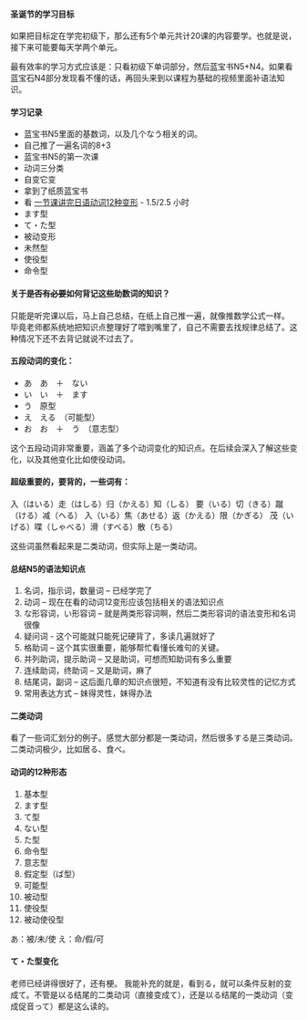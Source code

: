 #### 圣诞节的学习目标

如果把目标定在学完初级下，那么还有5个单元共计20课的内容要学。也就是说，接下来可能要每天学两个单元。

最有效率的学习方式应该是：只看初级下单词部分，然后蓝宝书N5+N4。如果看蓝宝石N4部分发现看不懂的话，再回头来到以课程为基础的视频里面补语法知识。


#### 学习记录
* 蓝宝书N5里面的基数词，以及几个なう相关的词。
* 自己推了一遍名词的8+3
* 蓝宝书N5的第一次课
* 动词三分类
* 自变它变
* 拿到了纸质蓝宝书
* 看 [一节课讲完日语动词12种变形](https://www.bilibili.com/video/BV1Np411f79T) - 1.5/2.5 小时
* ます型
* て・た型
* 被动变形
* 未然型
* 使役型
* 命令型



#### 关于~~是否有必要~~如何背记这些助数词的知识？
只能是听完课以后，马上自己总结，在纸上自己推一遍，就像推数学公式一样。
毕竟老师都系统地把知识点整理好了喂到嘴里了，自己不需要去找规律总结了。这种情况下还不去背记就说不过去了。



#### 五段动词的变化：
* あ　あ　＋　ない
* い　い　＋　ます
* う　原型
* え　える　（可能型）
* お　お　＋　う　（意志型）

这个五段动词非常重要，涵盖了多个动词变化的知识点。在后续会深入了解这些变化，以及其他变化比如使役动词。


#### 超级重要的，要背的，一些词有：
入（はいる）走（はしる）归（かえる）知（しる） 要（いる）切（きる）蹴（ける）减（へる）
入（いる）焦（あせる）返（かえる）限（かぎる） 茂（いげる）喋（しゃべる）滑（すべる）散（ちる）

这些词虽然看起来是二类动词，但实际上是一类动词。


#### 总结N5的语法知识点

1.	名词，指示词，数量词 – 已经学完了
2.	动词 – 现在在看的动词12变形应该包括相关的语法知识点
3.	な形容词，い形容词 – 就是两类形容词啊，然后二类形容词的语法变形和名词很像
4.	疑问词  - 这个可能就只能死记硬背了，多读几遍就好了
5.	格助词 – 这个其实很重要，能够帮忙看懂长难句的关键。
6.	并列助词，提示助词 – 又是助词，可想而知助词有多么重要
7.	连续助词，终助词 – 又是助词，麻了
8.	结尾词，副词 – 这后面几章的知识点很短，不知道有没有比较灵性的记忆方式
9.	常用表达方式 – 妹得灵性，妹得办法


#### 二类动词

看了一些词汇划分的例子。感觉大部分都是一类动词，然后很多する是三类动词。二类动词极少，比如居る、食べ。


#### 动词的12种形态

1.	基本型
2.	ます型
3.	て型
4.	ない型
5.	た型
6.	命令型
7.	意志型
8.	假定型（ば型）
9.	可能型
10.	被动型
11.	使役型
12.	被动使役型


あ：被/未/使
え：命/假/可

#### て・た型变化

老师已经讲得很好了，还有梗。
我能补充的就是，看到る，就可以条件反射的变成て。不管是以る结尾的二类动词（直接变成て），还是以る结尾的一类动词（变成促音って）都是这么读的。